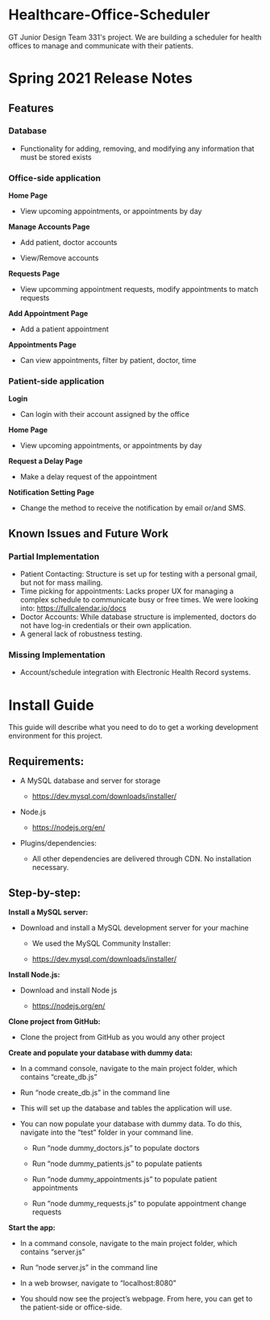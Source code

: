 # Healthcare-Office-Scheduler
GT Junior Design Team 331's project.
We are building a scheduler for health offices to manage and communicate with their patients.


# Spring 2021 Release Notes
## Features

### Database 

* Functionality for adding, removing, and modifying any information that must be stored exists 

### Office-side application 

**Home Page**

* View upcoming appointments, or appointments by day 

**Manage Accounts Page**

* Add patient, doctor accounts 

* View/Remove accounts 

**Requests Page**

* View upcomming appointment requests, modify appointments to match requests 

**Add Appointment Page**

* Add a patient appointment 

**Appointments Page**

* Can view appointments, filter by patient, doctor, time

### Patient-side application

**Login**

* Can login with their account assigned by the office

**Home Page**

* View upcoming appointments, or appointments by day 

**Request a Delay Page**

* Make a delay request of the appointment

**Notification Setting Page**

* Change the method to receive the notification by email or/and SMS.

## Known Issues and Future Work

### Partial Implementation

* Patient Contacting: Structure is set up for testing with a personal gmail, but not for mass mailing.
* Time picking for appointments: Lacks proper UX for managing a complex schedule to communicate busy or free times. We were looking into: https://fullcalendar.io/docs
* Doctor Accounts: While database structure is implemented, doctors do not have log-in credentials or their own application.
* A general lack of robustness testing.

### Missing Implementation
* Account/schedule integration with Electronic Health Record systems.
 

# Install Guide  
This guide will describe what you need to do to get a working development environment for this project. 

## Requirements:
* A MySQL database and server for storage 
  * https://dev.mysql.com/downloads/installer/

* Node.js 
  * https://nodejs.org/en/

* Plugins/dependencies:  
  * All other dependencies are delivered through CDN. No installation necessary. 

## Step-by-step:

**Install a MySQL server:**

* Download and install a MySQL development server for your machine 

  * We used the MySQL Community Installer: 

  * https://dev.mysql.com/downloads/installer/  

**Install Node.js:**

* Download and install Node js 

  * https://nodejs.org/en/ 
 
**Clone project from GitHub:**

* Clone the project from GitHub as you would any other project 

**Create and populate your database with dummy data:**

* In a command console, navigate to the main project folder, which contains “create_db.js” 

* Run “node create_db.js” in the command line 

* This will set up the database and tables the application will use. 

* You can now populate your database with dummy data. To do this, navigate into the “test” folder in your command line. 

  * Run “node dummy_doctors.js” to populate doctors 

  * Run “node dummy_patients.js” to populate patients 

  * Run “node dummy_appointments.js” to populate patient appointments 

  * Run “node dummy_requests.js” to populate appointment change requests 

**Start the app:**

* In a command console, navigate to the main project folder, which contains “server.js” 

* Run “node server.js” in the command line 

* In a web browser, navigate to “localhost:8080” 

* You should now see the project’s webpage. From here, you can get to the patient-side or office-side. 

